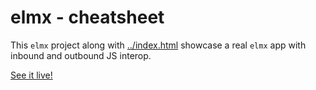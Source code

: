 elmx - cheatsheet
=================

This `elmx` project along with [../index.html](https://github.com/pzavolinsky/elmx/blob/master/index.html) showcase a real `elmx` app with inbound and outbound JS interop.

[See it live!](http://pzavolinsky.github.io/elmx)
